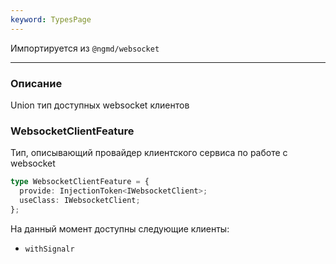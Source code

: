 ```yaml
---
keyword: TypesPage
---
```


Импортируется из `@ngmd/websocket`

---

### Описание

Union тип  доступных websocket клиентов  

### WebsocketClientFeature

Тип, описывающий провайдер клиентского сервиса по работе с websocket

```ts
type WebsocketClientFeature = {
  provide: InjectionToken<IWebsocketClient>;
  useClass: IWebsocketClient;
};
```

На данный момент доступны следующие клиенты:

  - `withSignalr`



